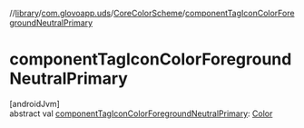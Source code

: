 //[library](../../../index.md)/[com.glovoapp.uds](../index.md)/[CoreColorScheme](index.md)/[componentTagIconColorForegroundNeutralPrimary](component-tag-icon-color-foreground-neutral-primary.md)

# componentTagIconColorForegroundNeutralPrimary

[androidJvm]\
abstract val [componentTagIconColorForegroundNeutralPrimary](component-tag-icon-color-foreground-neutral-primary.md): [Color](https://developer.android.com/reference/kotlin/androidx/compose/ui/graphics/Color.html)

